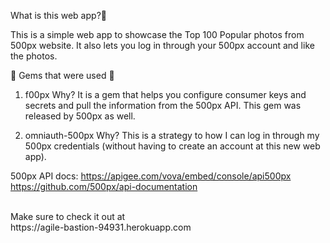 What is this web app?📸

This is a  simple web app to showcase the Top 100 Popular photos from 500px website. It also lets you log in
through your 500px account and like the photos.

💎 Gems that were used 💎

1) f00px
Why? It is a gem that helps you configure consumer keys and secrets and pull the information from the 500px API.
This gem was released by 500px as well.

2) omniauth-500px
Why? This is a strategy to how I can log in through my 500px credentials (without having to create an account at
  this new web app).


500px API docs:
  https://apigee.com/vova/embed/console/api500px
  https://github.com/500px/api-documentation

  <br>
  Make sure to check it out at <br>
  https://agile-bastion-94931.herokuapp.com
